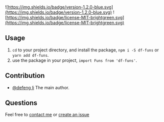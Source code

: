 ![https://img.shields.io/badge/version-1.2.0-blue.svg](https://img.shields.io/badge/version-1.2.0-blue.svg)
![https://img.shields.io/badge/license-MIT-brightgreen.svg](https://img.shields.io/badge/license-MIT-brightgreen.svg)

## Usage

1. `cd` to your project directory, and install the package, `npm i -S df-funs` or `yarn add df-funs`.
2. use the package in your project, `import Funs from 'df-funs'`.

## Contribution

- [@defeng li](mailto:zhuimengzhe9105@gmail.com) The main author.

## Questions

Feel free to [contact me](mailto:zhuimengzhe9105@gmail.com) or [create an issue](https://github.com/tony0511/df-funs/issues/new)

